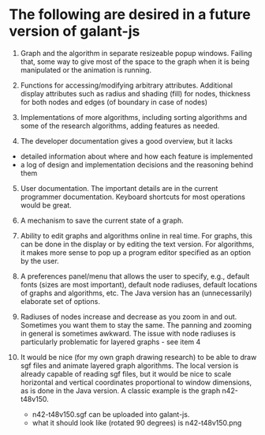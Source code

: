 # The following are desired in a future version of galant-js

1. Graph and the algorithm in separate resizeable popup windows. Failing that, some way to give most of the space to the graph when it is being manipulated or the animation is running.

2. Functions for accessing/modifying arbitrary attributes. Additional display attributes such as radius and shading (fill) for nodes, thickness for both nodes and edges (of boundary in case of nodes)

3. Implementations of more algorithms, including sorting algorithms and some of the research algorithms, adding features as needed.

4. The developer documentation gives a good overview, but it lacks
- detailed information about where and how each feature is implemented
- a log of design and implementation decisions and the reasoning behind them

5. User documentation. The important details are in the current programmer documentation. Keyboard shortcuts for most operations would be great. 

6. A mechanism to save the current state of a graph.

7. Ability to edit graphs and algorithms online in real time. For graphs, this can be done in the display or by editing the text version. For algorithms, it makes more sense to pop up a program editor specified as an option by the user.

8. A preferences panel/menu that allows the user to specify, e.g., default fonts (sizes are most important), default node radiuses, default locations of graphs and algorithms, etc. The Java version has an (unnecessarily) elaborate set of options.

9. Radiuses of nodes increase and decrease as you zoom in and out. Sometimes you want them to stay the same. The panning and zooming in general is sometimes awkward. The issue with node radiuses is particularly problematic for layered graphs - see item 4

10. It would be nice (for my own graph drawing research) to be able to draw sgf files and animate layered graph algorithms. The local version is already capable of reading sgf files, but it would be nice to scale horizontal and vertical coordinates proportional to window dimensions, as is done in the Java version. A classic example is the graph n42-t48v150.
    - n42-t48v150.sgf can be uploaded into galant-js.
    - what it should look like (rotated 90 degrees) is n42-t48v150.png
